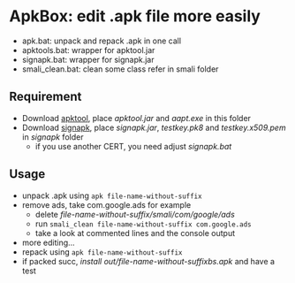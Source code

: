 # ApkBox: edit .apk file more easily

* apk.bat:		unpack and repack .apk in one call
* apktools.bat:		wrapper for apktool.jar
* signapk.bat:		wrapper for signapk.jar
* smali_clean.bat:	clean some class refer in smali folder


Requirement
------------

* Download [apktool](https://code.google.com/p/android-apktool/), place _apktool.jar_ and _aapt.exe_ in this folder
* Download [signapk](https://code.google.com/p/signapk/), place _signapk.jar_, _testkey.pk8_ and _testkey.x509.pem_ in _signapk_ folder
  * if you use another CERT, you need adjust _signapk.bat_


Usage
------------

* unpack .apk using `apk file-name-without-suffix`
* remove ads, take com.google.ads for example
  * delete _file-name-without-suffix/smali/com/google/ads_
  * run `smali_clean file-name-without-suffix com.google.ads`
  * take a look at commented lines and the console output
* more editing...
* repack using `apk file-name-without-suffix`
* if packed succ, _install out/file-name-without-suffixbs.apk_ and have a test

